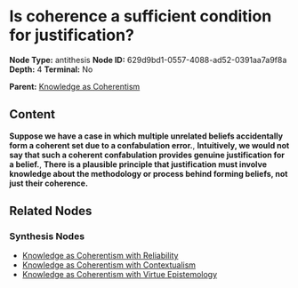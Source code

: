 # Is coherence a sufficient condition for justification?

**Node Type:** antithesis
**Node ID:** 629d9bd1-0557-4088-ad52-0391aa7a9f8a
**Depth:** 4
**Terminal:** No

**Parent:** [Knowledge as Coherentism](knowledge-as-coherentism-synthesis-1288c74f-2fa1-4d7b-b608-d7393ff1d78c.md)

## Content

**Suppose we have a case in which multiple unrelated beliefs accidentally form a coherent set due to a confabulation error.**, **Intuitively, we would not say that such a coherent confabulation provides genuine justification for a belief.**, **There is a plausible principle that justification must involve knowledge about the methodology or process behind forming beliefs, not just their coherence.**

## Related Nodes

### Synthesis Nodes

- [Knowledge as Coherentism with Reliability](knowledge-as-coherentism-with-reliability-synthesis-f4ea1668-8dd9-44f9-b2b1-27ad6f8dfa05.md)
- [Knowledge as Coherentism with Contextualism](knowledge-as-coherentism-with-contextualism-synthesis-b4ccbec3-c2e2-41cc-b4cb-f8edb6f9d662.md)
- [Knowledge as Coherentism with Virtue Epistemology](knowledge-as-coherentism-with-virtue-epistemology-synthesis-7bf268a6-442c-4586-8579-efbd59719b34.md)
